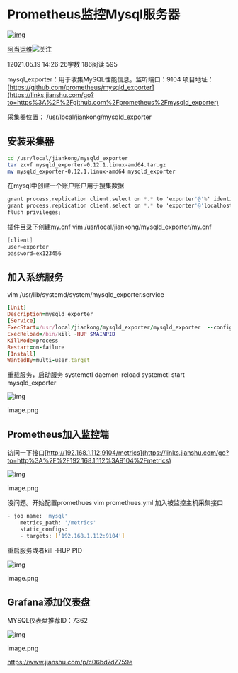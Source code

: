 # Prometheus监控Mysql服务器

[![img](https://upload.jianshu.io/users/upload_avatars/21291059/6228b9ee-2333-4bde-9e69-20f3b468d97d.png?imageMogr2/auto-orient/strip|imageView2/1/w/96/h/96/format/webp)](https://www.jianshu.com/u/b85d4a0457bd)

[阿当运维](https://www.jianshu.com/u/b85d4a0457bd)[![  ](https://upload.jianshu.io/user_badge/19c2bea4-c7f7-467f-a032-4fed9acbc55d)](https://www.jianshu.com/mobile/creator)关注

12021.05.19 14:26:26字数 186阅读 595

mysql_exporter：用于收集MySQL性能信息。监听端口：9104
项目地址：[https://github.com/prometheus/mysqld_exporter](https://links.jianshu.com/go?to=https%3A%2F%2Fgithub.com%2Fprometheus%2Fmysqld_exporter)

采集器位置： /usr/local/jiankong/mysqld_exporter

## 安装采集器



```bash
cd /usr/local/jiankong/mysqld_exporter
tar zxvf mysqld_exporter-0.12.1.linux-amd64.tar.gz
mv mysqld_exporter-0.12.1.linux-amd64 mysqld_exporter
```

在mysql中创建一个账户账户用于搜集数据



```csharp
grant process,replication client,select on *.* to 'exporter'@'%' identified by 'ex123456';
grant process,replication client,select on *.* to 'exporter'@'localhost' identified by 'ex123456';
flush privileges;
```

插件目录下创建my.cnf
vim /usr/local/jiankong/mysqld_exporter/my.cnf



```csharp
[client]
user=exporter
password=ex123456
```

## 加入系统服务

vim /usr/lib/systemd/system/mysqld_exporter.service



```ruby
[Unit]
Description=mysqld_exporter
[Service]
ExecStart=/usr/local/jiankong/mysqld_exporter/mysqld_exporter  --config.my-cnf=/usr/local/jiankong/mysqld_exporter/my.cnf
ExecReload=/bin/kill -HUP $MAINPID
KillMode=process
Restart=on-failure
[Install]
WantedBy=multi-user.target
```

重载服务，启动服务
systemctl daemon-reload
systemctl start mysqld_exporter



![img](https://upload-images.jianshu.io/upload_images/21291059-240bc30c623a9aa0.png?imageMogr2/auto-orient/strip|imageView2/2/w/1200/format/webp)

image.png

## Prometheus加入监控端

访问一下接口[http://192.168.1.112:9104/metrics](https://links.jianshu.com/go?to=http%3A%2F%2F192.168.1.112%3A9104%2Fmetrics)

![img](https://upload-images.jianshu.io/upload_images/21291059-3ffec64488be18b1.png?imageMogr2/auto-orient/strip|imageView2/2/w/562/format/webp)

image.png


没问题。开始配置promethues
vim promethues.yml 加入被监控主机采集接口





```bash
- job_name: 'mysql'
    metrics_path: '/metrics'
    static_configs:
    - targets: ['192.168.1.112:9104']
```

重启服务或者kill -HUP PID

![img](https://upload-images.jianshu.io/upload_images/21291059-bc6ef926f4229778.png?imageMogr2/auto-orient/strip|imageView2/2/w/1200/format/webp)

image.png

## Grafana添加仪表盘

MYSQL仪表盘推荐ID：7362



![img](https://upload-images.jianshu.io/upload_images/21291059-9ef949aa5ffd334f.png?imageMogr2/auto-orient/strip|imageView2/2/w/1200/format/webp)

image.png

https://www.jianshu.com/p/c06bd7d7759e